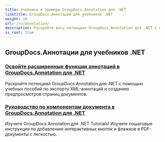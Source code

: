 ```yaml
---
title: Учебники и примеры GroupDocs.Annotation для .NET
linktitle: GroupDocs.Аннотации для учебников .NET
weight: 10
url: /ru/annotation/
description: Раскройте весь потенциал GroupDocs.Annotation для .NET с нашими руководствами. Бесшовная интеграция, улучшение совместной работы и оптимизация рабочих процессов.
is_root: true
---
```

## GroupDocs.Аннотации для учебников .NET
### [Освойте расширенные функции аннотаций в GroupDocs.Annotation для .NET](./master-advanced-annotation-features/)
Раскройте потенциал GroupDocs.Annotation для .NET с помощью учебных пособий по экспорту XML-аннотаций и созданию предпросмотров страниц документов.
### [Руководство по компонентам документа в GroupDocs.Annotation для .NET](./guide-to-document-components/)
Изучите GroupDocs.Annotation для .NET Tutorials! Изучите пошаговые инструкции по добавлению интерактивных кнопок и флажков в PDF-документы с легкостью.